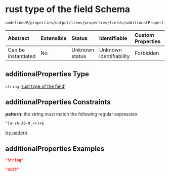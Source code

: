 # rust type of the field Schema

```txt
undefined#/properties/output/items/properties/fields/additionalProperties
```



| Abstract            | Extensible | Status         | Identifiable            | Custom Properties | Additional Properties | Access Restrictions | Defined In                                                                           |
| :------------------ | :--------- | :------------- | :---------------------- | :---------------- | :-------------------- | :------------------ | :----------------------------------------------------------------------------------- |
| Can be instantiated | No         | Unknown status | Unknown identifiability | Forbidden         | Allowed               | none                | [algorithm\_indexer.json\*](../../out/algorithm_indexer.json "open original schema") |

## additionalProperties Type

`string` ([rust type of the field](algorithm_indexer-properties-output-output-struct-properties-fields-rust-type-of-the-field.md))

## additionalProperties Constraints

**pattern**: the string must match the following regular expression:&#x20;

```regexp
^[a-zA-Z0-9_<>]+$
```

[try pattern](https://regexr.com/?expression=%5E%5Ba-zA-Z0-9_%3C%3E%5D%2B%24 "try regular expression with regexr.com")

## additionalProperties Examples

```json
"String"
```

```json
"u128"
```
